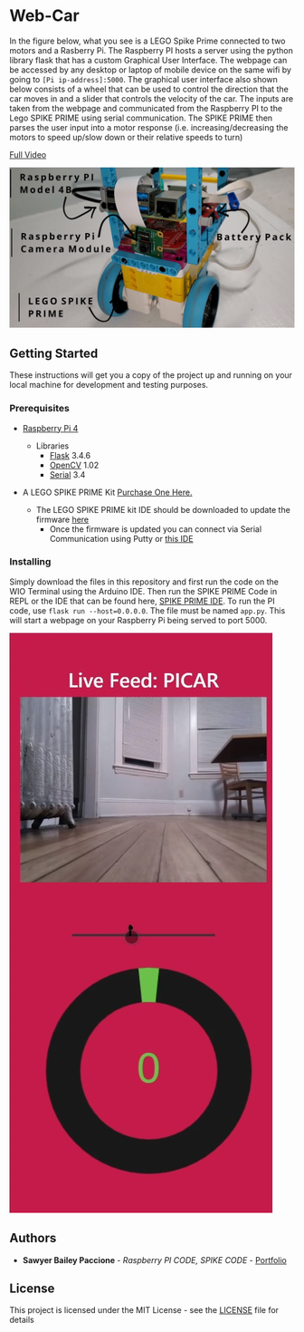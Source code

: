 # Web-Car

In the figure below, what you see is a LEGO Spike Prime connected to two motors and a Rasberry Pi. The Raspberry PI hosts a server using the python library flask that has a custom Graphical User Interface. The webpage can be accessed by any desktop or laptop of mobile device on the same wifi by going to <code>[Pi ip-address]:5000</code>. The graphical user interface also shown below consists of a wheel that can be used to control the direction that the car moves in and a slider that controls the velocity of the car. The inputs are taken from the webpage and communicated from the Raspberry PI to the Lego SPIKE PRIME using serial communication. The SPIKE PRIME then parses the user input into a motor response (i.e. increasing/decreasing the motors to speed up/slow down or their relative speeds to turn)

[Full Video](https://youtu.be/HMzt1AFN9BQ)

![Labelled Diagram](https://github.com/paccionesawyer/web-pi-car/blob/main/assets/PI_CAR_Labelled.jpg)

## Getting Started

These instructions will get you a copy of the project up and running on your local machine for development and testing purposes.

### Prerequisites

- [Raspberry Pi 4](https://www.google.com/search?q=raspberry+pi+4&sxsrf=ALeKk03vsMgGCu7PQVxu5BVM5yzeNxULQw:1613717510216&source=lnms&tbm=shop&sa=X&ved=2ahUKEwjM7dqXrvXuAhWYWc0KHdwgBTIQ_AUoAXoECAUQAw&biw=958&bih=1087)
  - Libraries
    - [Flask](https://flask.palletsprojects.com/en/1.1.x/) 3.4.6
    - [OpenCV](https://pypi.org/project/opencv-python/) 1.02
    - [Serial](https://pyserial.readthedocs.io/en/latest/pyserial.html) 3.4

- A LEGO SPIKE PRIME Kit [Purchase One Here.](https://education.lego.com/en-us/products/lego-education-spike-prime-set/45678#spike%E2%84%A2-prime)
  - The LEGO SPIKE PRIME kit IDE should be downloaded to update the firmware [here](https://education.lego.com/en-us/downloads/spike-prime/software)
    - Once the firmware is updated you can connect via Serial Communication using Putty or [this IDE](https://github.com/chrisbuerginrogers/ME35_21)

### Installing

Simply download the files in this repository and first run the code on the WIO Terminal using the Arduino IDE. Then run the SPIKE PRIME Code in REPL or the IDE that can be found here, [SPIKE PRIME IDE](https://github.com/chrisbuerginrogers/ME35_21). To run the PI code, use <code>flask run --host=0.0.0.0</code>. The file must be named <code>app.py</code>. This will start a webpage on your Raspberry Pi being served to port 5000.

![GUI](https://github.com/paccionesawyer/web-pi-car/blob/main/assets/gui.jpg)

## Authors

- **Sawyer Bailey Paccione** - *Raspberry PI CODE, SPIKE CODE* - [Portfolio](http://sawyerbaileypaccione.tech/)

## License

This project is licensed under the MIT License - see the [LICENSE](LICENSE) file for details
